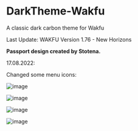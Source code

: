 # DarkTheme-Wakfu
A classic dark carbon theme for Wakfu

Last Update: 
WAKFU Version 1.76 - New Horizons

**Passport design created by Stotena.**

17.08.2022:

Changed some menu icons:

![image](https://user-images.githubusercontent.com/94634132/185227277-b9142190-de75-47ba-8985-d61585a68a98.png)

![image](https://user-images.githubusercontent.com/94634132/184757536-165b99cb-64df-4484-9677-4e9af9c775b1.png)

![image](https://user-images.githubusercontent.com/94634132/184757561-3d62d085-7a51-489d-8300-3736415ce96c.png)

![image](https://user-images.githubusercontent.com/94634132/184757710-ffaa8056-46b6-46f8-a589-2e94b1c9492a.png)
